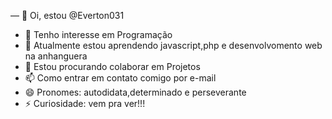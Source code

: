 — 👋 Oi, estou @Everton031
- 👀 Tenho interesse em Programação
- 🌱 Atualmente estou aprendendo javascript,php e desenvolvomento web na anhanguera
- 💞️ Estou procurando colaborar em Projetos
- 📫 Como entrar em contato comigo por e-mail
- 😄 Pronomes: autodidata,determinado e perseverante
- ⚡ Curiosidade: vem pra ver!!!
<!---
Everton031/Everton031 is a ✨ special ✨ repository because its `README.md` (this file) appears on your GitHub profile.
You can click the Preview link to take a look at your changes.
--->
